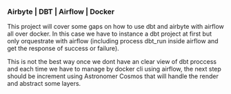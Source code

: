 ### Airbyte | DBT | Airflow | Docker
This project will cover some gaps on how to use dbt and airbyte with airflow all over docker. In this case we have to instance a dbt project at first but only orquestrate with airflow (including process dbt_run inside airflow and get the response of success or failure).

This is not the best way once we dont have an clear view of dbt proccess and each time we have to manage by docker cli using airflow, the next step should be increment using Astronomer Cosmos that will handle the render and abstract some layers.
